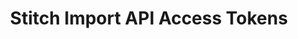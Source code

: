 ---
# -------------------------- #
#          PAGE INFO         #
# -------------------------- #

title: Stitch Import API Access Tokens
permalink: /developers/import-api/guides/import-api-access-tokens
redirect_from: /integrations/import-api/revoking-an-api-access-token
summary: "Learn to create and manage Import API access tokens in the Stitch web app."

doc-type: "concept"

product-type: "import-api"
content-type: "guide"
content-id: "import-api-access-tokens"

layout: general
sidebar: on-page

icon: lock
order: 2


# -------------------------- #
#      GUIDE PAGE INFO       #
# -------------------------- #

## This is used only on the /import-api/guides page.
display-title: "Managing Import API Access Tokens"
description: "Create and manage Import API access tokens."


# -------------------------- #
#   RELATED SIDEBAR LINKS    #
# -------------------------- #

related:
  - title: "Stitch Import API Quick Start"
    link: "{{ link.import-api.guides.quick-start | prepend: site.baseurl }}"

  - title: "Structuring and typing data for the Import API"
    link: "{{ link.import-api.guides.structure-data | prepend: site.baseurl }}"

  - title: "Sequencing data for the Import API"
    link: "{{ link.import-api.guides.sequence-data | prepend: site.baseurl }}"

  - title: "Import API reference"
    link: "{{ link.import-api.api | prepend: site.baseurl }}"



# -------------------------- #
#         GUIDE INTRO        #
# -------------------------- #

intro: |
  {% include misc/data-files.html %}
  {% capture connect-notice %}
  **Note**: This guide is specific to Import API access tokens. For info about Stitch Connect API credentials, refer to the [Connect API documentation]({{ link.connect.guides.api-credentials | prepend: site.baseurl }}).
  {% endcapture %}

  {% include note.html type="single-line" content=connect-notice %}

  {{ page.summary }}


# -------------------------- #
#        GUIDE CONTENT       #
# -------------------------- #

sections:
  - title: "API access tokens and integrations"
    anchor: "access-tokens-integrations"
    content: |
      API access tokens are specific to the Import API integration they are created for. This means that data successfully pushed using a given API access token will only ever be loaded into the schema or dataset created for that integration.

      For example: You create an Import API integration named `Customer Records`, which has a corresponding destination schema named `customer_records`. Any [push requests]({{ link.import-api.api | prepend: site.baseurl | append: site.data.import-api.core-objects.push.anchor }}) made using the access token associated with the `Customer Records` integration will only affect the data in the `customer_records` schema.

      Each Import API integration is allowed a maximum of two active API access tokens at a time. This ensures that you can [rotate your API access tokens](#secure-your-api-access-tokens) when needed without interrupting replication.

  - title: "Generate a new API access token"
    anchor: "generate-import-api-access-token"
    content: |
      {% capture token-methods %}
      There are two ways to [TYPE] new Import API access tokens:

      1. [In the Stitch web app](#[TYPE]-token-stitch-web-app), or
      2. [Via the Connect API](#[TYPE]-token-via-the-connect-api). **Note**: This method requires access to Stitch Connect. Refer to the [Connect API documentation]({{ link.connect.api | prepend: site.baseurl | append: site.data.connect.api.access-api }}) for more info on getting access.
      {% endcapture %}

      {{ token-methods | replace:"[TYPE]","generate" }}

    subsections:
      - title: "In the Stitch web app"
        anchor: "generate-token-stitch-web-app"
        content: |
          {% include developers/import-api/obtaining-credentials.html type="generate-new-access-token" %}

      - title: "Via the Connect API"
        anchor: "generate-token-via-the-connect-api"
        content: |
          {% capture connect-guide %}
          Refer to the [Create and configure an Import API source with Stitch Connect guide]({{ link.connect.guides.create-import-api-source | prepend: site.baseurl | append: "#rotate-import-api-access-tokens" }}) to [TYPE] an Import API access token using the Connect API.
          {% endcapture %}

          {{ connect-guide | replace:"[TYPE]","generate" }}

  - title: "Secure your API access tokens"
    anchor: "secure-your-api-access-tokens"
    content: |
      Import API access tokens allow you to send data directly to Stitch. As they have write access to the integration they are generated for, your access tokens should always be kept private. Compromised or lost tokens may be [revoked](#revoke-import-api-access-token) as needed. 

    subsections:
      - title: "Rotate your API access tokens"
        anchor: "rotate-your-api-access-tokens"
        content: |
          If you need to revoke a token, we recommend first [creating a second token](#generate-import-api-access-token) and updating your application with it to prevent interruptions. **Note**: Any requests you attempt to send to Stitch during the time an invalid token is in use must be re-sent once valid a token is in place.

          After you've updated the token in your application, you can [revoke the old token](#revoke-import-api-access-token).

      - title: "Revoke an existing API access token"
        anchor: "revoke-import-api-access-token"
        content: |
          {{ token-methods | replace:"[TYPE]","revoke" }}
          
        sub-subsections:
          - title: "In the Stitch web app"
            anchor: "revoke-token-stitch-web-app"
            content: |
              {% include developers/import-api/obtaining-credentials.html type="revoke-access-token" %}

          - title: "Via the Connect API"
            anchor: "revoke-token-via-the-connect-api"
            content: |
              {{ connect-guide | replace:"[TYPE]","revoke" }}
---